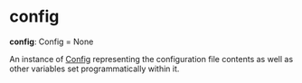 # config

[Config]: ../en/api/config.html#alembic.config.Config

**config**: Config = None

An instance of [Config] representing the configuration file contents as well as other variables set programmatically within it.
